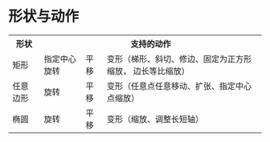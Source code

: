 # 形状与动作

<table>
    <tr>
        <th>形状</th>
        <th colspan="3000">支持的动作</th>
    </tr>
    <tr>
        <td>矩形</td>
        <td>指定中心旋转</td>
        <td>平移</td>
        <td>变形（梯形、斜切、修边、固定为正方形缩放， 边长等比缩放）</td>
    </tr>
    <tr>
        <td>任意边形</td>
        <td>旋转</td>
        <td>平移</td>
        <td>变形（任意点任意移动、扩张、指定中心点缩放）</td>
    </tr>
    <tr>
        <td>椭圆</td>
        <td>旋转</td>
        <td>平移</td>
        <td>变形（缩放、调整长短轴）</td>
    </tr>
</table>
